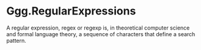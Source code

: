 # Ggg.RegularExpressions
A regular expression, regex or regexp is, in theoretical computer science and formal language theory, a sequence of characters that define a search pattern.
